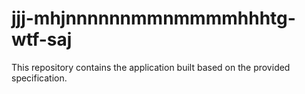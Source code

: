 # jjj-mhjnnnnnnmmnmmmmhhhtg-wtf-saj

This repository contains the application built based on the provided specification.